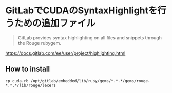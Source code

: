 # GitLabでCUDAのSyntaxHighlightを行うための追加ファイル

> GitLab provides syntax highlighting on all files and snippets through the Rouge rubygem.

https://docs.gitlab.com/ee/user/project/highlighting.html

## How to install
```
cp cuda.rb /opt/gitlab/embedded/lib/ruby/gems/*.*.*/gems/rouge-*.*.*/lib/rouge/lexers
```


